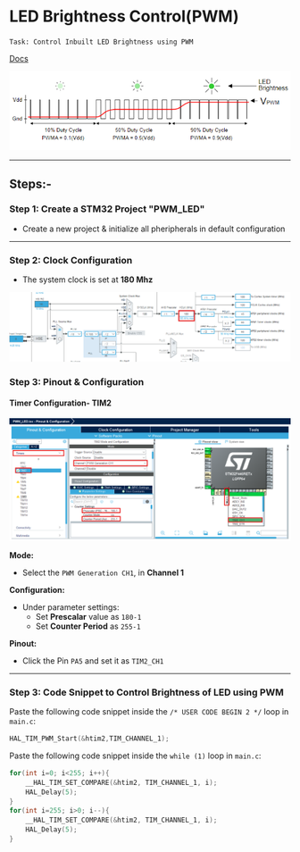 # LED Brightness Control(PWM)

`Task: Control Inbuilt LED Brightness using PWM`

[Docs](https://www.youtube.com/watch?si=7hth3Sx5RFlsIIXU&v=iXWyISYmeQ0&feature=youtu.be)

![Image](..\Images\PWM\3.png)

---

## Steps:-

### Step 1: Create a STM32 Project "PWM_LED"
- Create a new project & initialize all pheripherals in default configuration

---

### Step 2: Clock Configuration

- The system clock is set at **180 Mhz**

![Image](..\Images\PWM\1.png)

### Step 3: Pinout & Configuration

#### Timer Configuration- TIM2

![Image](..\Images\PWM\2.png)

**Mode:**
- Select the `PWM Generation CH1`, in **Channel 1**

**Configuration:**
- Under parameter settings:
    - Set **Prescalar** value as `180-1`
    - Set **Counter Period** as `255-1`

**Pinout:**
- Click the Pin `PA5` and set it as `TIM2_CH1`

---

### Step 3: Code Snippet to Control Brightness of LED using PWM

Paste the following code snippet inside the `/* USER CODE BEGIN 2 */` loop in `main.c`:

```c
HAL_TIM_PWM_Start(&htim2,TIM_CHANNEL_1);
```

Paste the following code snippet inside the `while (1)` loop in `main.c`:

```c
for(int i=0; i<255; i++){
    __HAL_TIM_SET_COMPARE(&htim2, TIM_CHANNEL_1, i);
    HAL_Delay(5);
}
for(int i=255; i>0; i--){
    __HAL_TIM_SET_COMPARE(&htim2, TIM_CHANNEL_1, i);
    HAL_Delay(5);
}
```